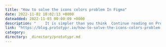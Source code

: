 ```yaml
---
title: "How to solve the icons colors problem In Figma"
date: 2022-11-02 10:02:13 +0000
dateadded: 2022-11-03 00:00:09 +0000
description: "    It is simpler than you think  Continue reading on Prototypr »  "
link: "https://blog.prototypr.io/how-to-solve-the-icons-colors-problem-in-figma-a827b63aafc9?source=rss----eb297ea1161a---4"
category:
directory: _directory/prototypr.md
---
```

